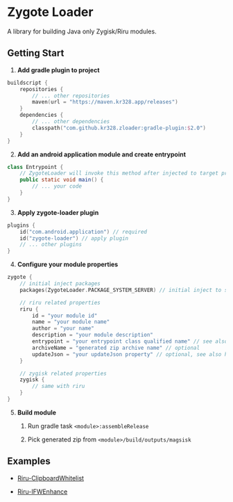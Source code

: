 # Zygote Loader

A library for building Java only Zygisk/Riru modules.

## Getting Start

1. **Add gradle plugin to project**

```kotlin
buildscript {
    repositories {
        // ... other repositories
        maven(url = "https://maven.kr328.app/releases")
    }
    dependencies {
        // ... other dependencies
        classpath("com.github.kr328.zloader:gradle-plugin:$2.0")
    }
}
```

2. **Add an android application module and create entrypoint**

```java
class Entrypoint {
    // ZygoteLoader will invoke this method after injected to target project
    public static void main() {
        // ... your code
    }
}
```

3. **Apply zygote-loader plugin**

```kotlin
plugins {
    id("com.android.application") // required
    id("zygote-loader") // apply plugin
    // ... other plugins
}
```

4. **Configure your module properties**

```kotlin
zygote {
    // initial inject packages
    packages(ZygoteLoader.PACKAGE_SYSTEM_SERVER) // initial inject to system_server

    // riru related properties
    riru {
        id = "your module id"
        name = "your module name"
        author = "your name"
        description = "your module description"
        entrypoint = "your entrypoint class qualified name" // see also step 2
        archiveName = "generated zip archive name" // optional
        updateJson = "your updateJson property" // optional, see also https://topjohnwu.github.io/Magisk/guides.html#moduleprop
    }

    // zygisk related properties
    zygisk {
        // same with riru
    }
}
```

5. **Build module**

    1. Run gradle task `<module>:assembleRelease`
       
    2. Pick generated zip from `<module>/build/outputs/magsisk`
   

## Examples

- [Riru-ClipboardWhitelist](https://github.com/Kr328/Riru-ClipboardWhitelist)
  
- [Riru-IFWEnhance](https://github.com/Kr328/Riru-IFWEnhance)